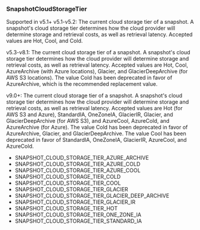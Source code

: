### SnapshotCloudStorageTier
Supported in v5.1+
v5.1-v5.2: The current cloud storage tier of a snapshot. A snapshot's cloud storage tier determines how the cloud provider will determine storage and retrieval costs, as well as retrieval latency. Accepted values are Hot, Cool, and Cold.

v5.3-v8.1: The current cloud storage tier of a snapshot. A snapshot's cloud storage tier determines how the cloud provider will determine storage and retrieval costs, as well as retrieval latency. Accepted values are Hot, Cool, AzureArchive (with Azure locations), Glacier, and GlacierDeepArchive (for AWS S3 locations). The value Cold has been deprecated in favor of AzureArchive, which is the recommended replacement value.

v9.0+: The current cloud storage tier of a snapshot. A snapshot's cloud storage tier determines how the cloud provider will determine storage and retrieval costs, as well as retrieval latency. Accepted values are Hot (for AWS S3 and Azure), StandardIA, OneZoneIA, GlacierIR, Glacier, and GlacierDeepArchive (for AWS S3), and AzureCool, AzureCold, and AzureArchive (for Azure). The value Cold has been deprecated in favor of AzureArchive, Glacier, and GlacierDeepArchive. The value Cool has been deprecated in favor of StandardIA, OneZoneIA, GlacierIR, AzureCool, and AzureCold.

- SNAPSHOT_CLOUD_STORAGE_TIER_AZURE_ARCHIVE
- SNAPSHOT_CLOUD_STORAGE_TIER_AZURE_COLD
- SNAPSHOT_CLOUD_STORAGE_TIER_AZURE_COOL
- SNAPSHOT_CLOUD_STORAGE_TIER_COLD
- SNAPSHOT_CLOUD_STORAGE_TIER_COOL
- SNAPSHOT_CLOUD_STORAGE_TIER_GLACIER
- SNAPSHOT_CLOUD_STORAGE_TIER_GLACIER_DEEP_ARCHIVE
- SNAPSHOT_CLOUD_STORAGE_TIER_GLACIER_IR
- SNAPSHOT_CLOUD_STORAGE_TIER_HOT
- SNAPSHOT_CLOUD_STORAGE_TIER_ONE_ZONE_IA
- SNAPSHOT_CLOUD_STORAGE_TIER_STANDARD_IA
